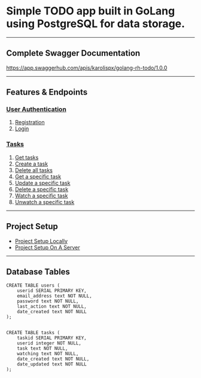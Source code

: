 # Simple TODO app built in GoLang using PostgreSQL for data storage.
***
## Complete Swagger Documentation
https://app.swaggerhub.com/apis/karolispx/golang-rh-todo/1.0.0
***

## Features & Endpoints
### [User Authentication](https://github.com/karolispx/golang-rh-todo/wiki/3.-User-Authentication)
1. [Registration](https://github.com/karolispx/golang-rh-todo/wiki/3.-User-Authentication#1-registration)
2. [Login](https://github.com/karolispx/golang-rh-todo/wiki/3.-User-Authentication#2-login)
### [Tasks](https://github.com/karolispx/golang-rh-todo/wiki/4.-Tasks)
1. [Get tasks](https://github.com/karolispx/golang-rh-todo/wiki/4.-Tasks#1-get-tasks)
2. [Create a task](https://github.com/karolispx/golang-rh-todo/wiki/4.-Tasks#2-create-a-task)
3. [Delete all tasks](https://github.com/karolispx/golang-rh-todo/wiki/4.-Tasks#3-delete-all-tasks)
4. [Get a specific task](https://github.com/karolispx/golang-rh-todo/wiki/4.-Tasks#4-get-a-specific-task)
5. [Update a specific task](https://github.com/karolispx/golang-rh-todo/wiki/4.-Tasks#5-update-a-specific-task)
6. [Delete a specific task](https://github.com/karolispx/golang-rh-todo/wiki/4.-Tasks#6-delete-a-specific-task)
7. [Watch a specific task](https://github.com/karolispx/golang-rh-todo/wiki/4.-Tasks#7-watch-a-specific-task)
8. [Unwatch a specific task](https://github.com/karolispx/golang-rh-todo/wiki/4.-Tasks#8-unwatch-a-specific-task)

***

## Project Setup
* [Project Setup Locally](https://github.com/karolispx/golang-rh-todo/wiki/1.-Project-Setup-Locally)
* [Project Setup On A Server](https://github.com/karolispx/golang-rh-todo/wiki/2.-Project-Setup-On-A-Server)

***

## Database Tables
```
CREATE TABLE users (
    userid SERIAL PRIMARY KEY,
    email_address text NOT NULL,
    password text NOT NULL,
    last_action text NOT NULL,
    date_created text NOT NULL
);


CREATE TABLE tasks (
    taskid SERIAL PRIMARY KEY,
    userid integer NOT NULL,    
    task text NOT NULL,
    watching text NOT NULL,
    date_created text NOT NULL,
    date_updated text NOT NULL
);
```
